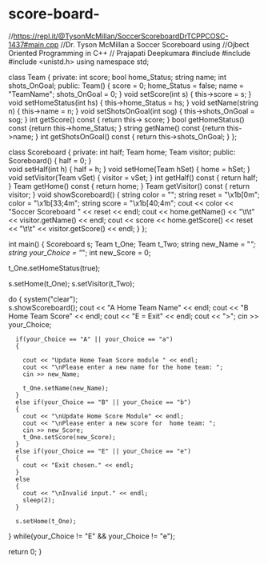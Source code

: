 # score-board- 
//https://repl.it/@TysonMcMillan/SoccerScoreboardDrTCPPCOSC-1437#main.cpp
//Dr. Tyson McMillan a Soccer Scoreboard using 
//Ojbect Oriented Programming in C++
// Prajapati Deepkumara
#include <iostream>
#include <string> 
#include <unistd.h>
using namespace std; 

class Team 
{
  private:
    int score; 
    bool home_Status; 
    string name; 
    int shots_OnGoal; 
  public:
      Team() 
      {
        score = 0; 
        home_Status = false; 
        name = "TeamName"; 
        shots_OnGoal = 0; 
      }
      void setScore(int s) 
      { this->score = s; }
      void setHomeStatus(int hs)
       { this->home_Status = hs; }
      void setName(string n) 
      { this->name = n; }
      void setShotsOnGoal(int sog) 
      { this->shots_OnGoal = sog; }
      int getScore() const 
      { return this-> score; }
      bool getHomeStatus() const 
      {return this->home_Status; }
      string getName() const 
      {return this->name; }
      int getShotsOnGoal() const 
      { return this->shots_OnGoal; }
};

class Scoreboard
{
  private:
    int half; 
    Team home; 
    Team visitor; 
  public: 
    Scoreboard()
    {
      half = 0; 
    }  
    void setHalf(int h) { half = h; }
    void setHome(Team hSet) { home = hSet; }
    void setVisitor(Team vSet) { visitor = vSet; }
    int getHalf() const { return half; }
    Team getHome() const { return home; }
    Team getVisitor() const { return visitor; }
    void showScoreboard()
    {
      string color = ""; 
      string reset = "\x1b[0m";
      color = "\x1b[33;4m"; 
      string score = "\x1b[40;4m"; 
      cout << color << "Soccer Scoreboard " << reset << endl; 
      cout << home.getName() << "\t\t" << visitor.getName() << endl; 
      cout << score << home.getScore() << reset << "\t\t" << visitor.getScore() << endl; 
    }
};

int main() 
{
  Scoreboard s;
  Team t_One;
  Team t_Two; 
  string new_Name = "_"; 
  string your_Choice = "_"; 
  int new_Score = 0; 

 
  t_One.setHomeStatus(true);   

  
  s.setHome(t_One); 
  s.setVisitor(t_Two); 

 

  do 
  {
      system("clear");  
      s.showScoreboard();
      cout << "A  Home Team Name" << endl; 
      cout << "B  Home Team Score" << endl; 
      cout << "E = Exit" << endl;
      cout << ">"; 
      cin >> your_Choice; 

      if(your_Choice == "A" || your_Choice == "a")
      {
        
        cout << "Update Home Team Score module " << endl; 
        cout << "\nPlease enter a new name for the home team: ";
        cin >> new_Name; 
        
        t_One.setName(new_Name);
      }
      else if(your_Choice == "B" || your_Choice == "b")
      {
        cout << "\nUpdate Home Score Module" << endl; 
        cout << "\nPlease enter a new score for  home team: "; 
        cin >> new_Score; 
        t_One.setScore(new_Score);  
      }
      else if(your_Choice == "E" || your_Choice == "e")
      {
        cout << "Exit chosen." << endl; 
      }
      else 
      {
        cout << "\nInvalid input." << endl; 
        sleep(2); 
      }

      s.setHome(t_One); 
  
  }
  while(your_Choice != "E" && your_Choice != "e");

  return 0; 
}


